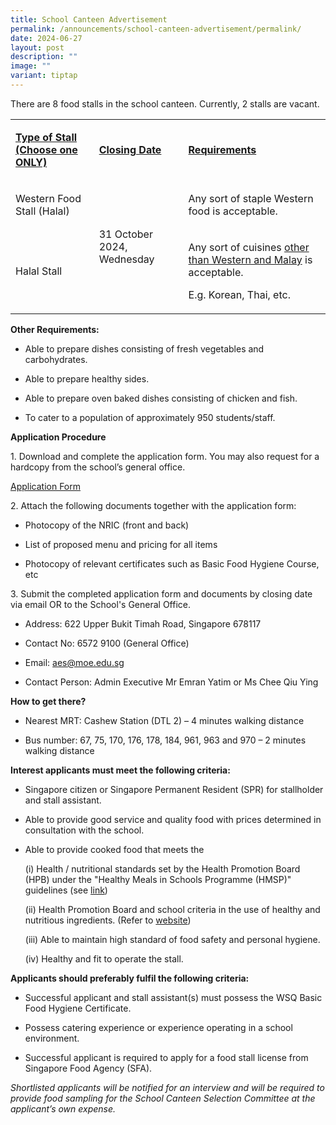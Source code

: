 ```yaml
---
title: School Canteen Advertisement
permalink: /announcements/school-canteen-advertisement/permalink/
date: 2024-06-27
layout: post
description: ""
image: ""
variant: tiptap
---
```

<p>There are 8 food stalls in the school canteen. Currently, 2 stalls are
vacant.</p>
<table style="minWidth: 75px">
<colgroup>
<col>
<col>
<col>
</colgroup>
<tbody>
<tr>
<td rowspan="1" colspan="1">
<p><strong><u>Type of Stall (Choose one ONLY)</u></strong>
</p>
</td>
<td rowspan="1" colspan="1">
<p><strong><u>Closing Date</u></strong>
</p>
</td>
<td rowspan="1" colspan="1">
<p><strong><u>Requirements</u></strong>
</p>
</td>
</tr>
<tr>
<td rowspan="1" colspan="1">
<p>Western Food Stall (Halal)</p>
</td>
<td rowspan="2" colspan="1">
<p>31 October 2024, Wednesday</p>
</td>
<td rowspan="1" colspan="1">
<p>Any sort of staple Western food is acceptable.</p>
</td>
</tr>
<tr>
<td rowspan="1" colspan="1">
<p>Halal Stall</p>
</td>
<td rowspan="1" colspan="1">
<p>Any sort of cuisines <u>other than Western and Malay</u> is acceptable.</p>
<p>E.g. Korean, Thai, etc.</p>
</td>
</tr>
</tbody>
</table>
<p><strong>Other Requirements:</strong>
</p>
<ul data-tight="true" class="tight">
<li>
<p>Able to prepare dishes consisting of fresh vegetables and carbohydrates.</p>
</li>
<li>
<p>Able to prepare healthy sides.</p>
</li>
<li>
<p>Able to prepare oven baked dishes consisting of chicken and fish.</p>
</li>
<li>
<p>To cater to a population of approximately 950 students/staff.</p>
</li>
</ul>
<p><strong>Application Procedure</strong>
</p>
<p>1. Download and complete the application form. You may also request for
a hardcopy from the school’s general office.</p>
<p><a href="/files/Canteen_Stall_Application.pdf" rel="noopener noreferrer nofollow" target="_blank">Application Form</a>
</p>
<p>2. Attach the following documents together with the application form:</p>
<ul data-tight="true" class="tight">
<li>
<p>Photocopy of the NRIC (front and back)</p>
</li>
<li>
<p>List of proposed menu and pricing for all items</p>
</li>
<li>
<p>Photocopy of relevant certificates such as Basic Food Hygiene Course,
etc</p>
</li>
</ul>
<p>3. Submit the completed application form and documents by closing date
via email OR to the School's General Office.</p>
<ul data-tight="true" class="tight">
<li>
<p>Address: 622 Upper Bukit Timah Road, Singapore 678117</p>
</li>
<li>
<p>Contact No: 6572 9100 (General Office)</p>
</li>
<li>
<p>Email: <a href="mailto:aes@moe.edu.sg" rel="noopener noreferrer nofollow" target="_blank">aes@moe.edu.sg</a>
</p>
</li>
<li>
<p>Contact Person: Admin Executive Mr Emran Yatim or Ms Chee Qiu Ying</p>
</li>
</ul>
<p><strong>How to get there?</strong>
</p>
<ul data-tight="true" class="tight">
<li>
<p>Nearest MRT: Cashew Station (DTL 2) – 4 minutes walking distance</p>
</li>
<li>
<p>Bus number: 67, 75, 170, 176, 178, 184, 961, 963 and 970 – 2 minutes walking
distance</p>
</li>
</ul>
<p><strong>Interest applicants must meet the following criteria:</strong>
</p>
<ul data-tight="true" class="tight">
<li>
<p>Singapore citizen or Singapore Permanent Resident (SPR) for stallholder
and stall assistant.</p>
</li>
<li>
<p>Able to provide good service and quality food with prices determined in
consultation with the school.</p>
</li>
<li>
<p>Able to provide cooked food that meets the</p>
<p>(i) Health / nutritional standards set by the Health Promotion Board (HPB)
under the "Healthy Meals in Schools Programme (HMSP)" guidelines (see
<a href="https://www.hpb.gov.sg/schools/school-programmes/healthy-meals-in-schools-programme" rel="noopener noreferrer nofollow" target="_blank">link</a>)</p>
<p>(ii) Health Promotion Board and school criteria in the use of healthy
and nutritious ingredients. (Refer to <a href="https://www.sfa.gov.sg/food-retail/safe-food-practices-guidelines/safe-food-practices-guidelines" rel="noopener noreferrer nofollow" target="_blank">website</a>)</p>
<p>(iii) Able to maintain high standard of food safety and personal hygiene.</p>
<p>(iv) Healthy and fit to operate the stall.</p>
</li>
</ul>
<p><strong>Applicants should preferably fulfil the following criteria:</strong>
</p>
<ul data-tight="true" class="tight">
<li>
<p>Successful applicant and stall assistant(s) must possess the WSQ Basic
Food Hygiene Certificate.</p>
</li>
<li>
<p>Possess catering experience or experience operating in a school environment.</p>
</li>
<li>
<p>Successful applicant is required to apply for a food stall license from
Singapore Food Agency (SFA).</p>
</li>
</ul>
<p><em>Shortlisted applicants will be notified for an interview and will be required to provide food sampling for the School Canteen Selection Committee at the applicant’s own expense.</em>
</p>